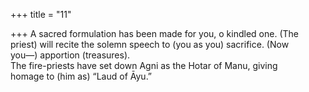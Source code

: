 +++
title = "11"

+++
A sacred formulation has been made for you, o kindled one. (The  priest) will recite the solemn speech to (you as you) sacrifice. (Now  
you—) apportion (treasures).  
The fire-priests have set down Agni as the Hotar of Manu, giving  
homage to (him as) “Laud of Āyu.”  